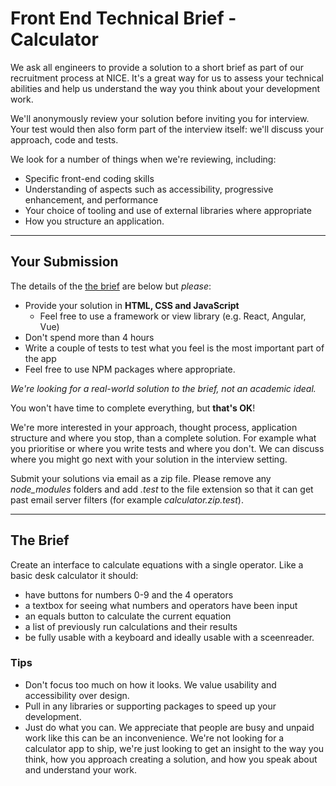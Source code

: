 # Front End Technical Brief - Calculator

We ask all engineers to provide a solution to a short brief as part of our recruitment process at NICE. It's a great way for us to assess your technical abilities and help us understand the way you think about your development work.

We'll anonymously review your solution before inviting you for interview. Your test would then also form part of the interview itself: we'll discuss your approach, code and tests.

We look for a number of things when we're reviewing, including:

- Specific front-end coding skills
- Understanding of aspects such as accessibility, progressive enhancement, and performance
- Your choice of tooling and use of external libraries where appropriate
- How you structure an application.

---

## Your Submission

The details of the [the brief](#the-brief) are below but _please_:

- Provide your solution in **HTML, CSS and JavaScript**
  - Feel free to use a framework or view library (e.g. React, Angular, Vue)
- Don't spend more than 4 hours
- Write a couple of tests to test what you feel is the most important part of the app
- Feel free to use NPM packages where appropriate.

_We're looking for a real-world solution to the brief, not an academic ideal._

You won't have time to complete everything, but **that's OK**!

We're more interested in your approach, thought process, application structure and where you stop, than a complete solution. For example what you prioritise or where you write tests and where you don't. We can discuss where you might go next with your solution in the interview setting.

Submit your solutions via email as a zip file. Please remove any _node_modules_ folders and add _.test_ to the file extension so that it can get past email server filters (for example _calculator.zip.test_).

---

## The Brief

Create an interface to calculate equations with a single operator. Like a basic desk calculator it should:

- have buttons for numbers 0-9 and the 4 operators
- a textbox for seeing what numbers and operators have been input
- an equals button to calculate the current equation
- a list of previously run calculations and their results
- be fully usable with a keyboard and ideally usable with a sceenreader.

### Tips

- Don't focus too much on how it looks. We value usability and accessibility over design.
- Pull in any libraries or supporting packages to speed up your development.
- Just do what you can. We appreciate that people are busy and unpaid work like this can be an inconvenience. We're not looking for a calculator app to ship, we're just looking to get an insight to the way you think, how you approach creating a solution, and how you speak about and understand your work.
